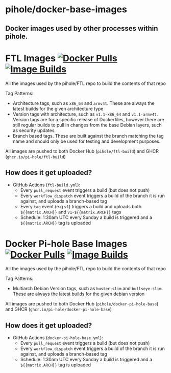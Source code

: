 # pihole/docker-base-images

Docker images used by other processes within pihole.
---
# FTL Images [![Docker Pulls](https://img.shields.io/docker/pulls/pihole/ftl-build)](https://hub.docker.com/r/pihole/ftl-build) [![Image Builds](https://github.com/pi-hole/docker-base-images/actions/workflows/ftl-build.yml/badge.svg)](https://github.com/pi-hole/docker-base-images/actions/workflows/ftl-build.yml)

All the images used by the pihole/FTL repo to build the contents of that repo

Tag Patterns:
 - Architecture tags, such as `x86_64` and `armv4t`. These are always the latest builds for the given architecture type
 - Version tags with architecture, such as `v1.1-x86_64` and `v1.1-armv4t`. Version tags are for a specific release of Dockerfiles, however there are still regular builds to pull in changes from the base Debian layers, such as security updates.
 - Branch based tags. These are built against the branch matching the tag name and should only be used for testing and development purposes.

All images are pushed to both Docker Hub (`pihole/ftl-build`) and GHCR (`ghcr.io/pi-hole/ftl-build`)

## How does it get uploaded?

- GitHub Actions (`ftl-build.yml`):
  - Every `pull_request` event triggers a build (but does not push)
  - Every `workflow_dispatch` event triggers a build of the branch it is run against, and uploads a branch-based tag
  - Every `tag` event (e.g `v1`) triggers a build and uploads both `${{matrix.ARCH}}` and `v1-${{matrix.ARCH}}` tags
  - Schedule: 1:30am UTC every Sunday a build is triggered and a `${{matrix.ARCH}}` tag is uploaded

# Docker Pi-hole Base Images [![Docker Pulls](https://img.shields.io/docker/pulls/pihole/docker-pi-hole-base)](https://hub.docker.com/r/pihole/docker-pi-hole-base) [![Image Builds](https://github.com/pi-hole/docker-base-images/actions/workflows/docker-pi-hole-base.yml/badge.svg)](https://github.com/pi-hole/docker-base-images/actions/workflows/docker-pi-hole-base.yml)

All the images used by the pihole/FTL repo to build the contents of that repo

Tag Patterns:
 - Multiarch Debian Version tags, such as `buster-slim` and `bullseye-slim`. These are always the latest builds for the given debian version

All images are pushed to both Docker Hub (`pihole/docker-pi-hole-base`) and GHCR (`ghcr.io/pi-hole/docker-pi-hole-base`)

## How does it get uploaded?

- GitHub Actions (`docker-pi-hole-base.yml`):
  - Every `pull_request` event triggers a build (but does not push)
  - Every `workflow_dispatch` event triggers a build of the branch it is run against, and uploads a branch-based tag
  - Schedule: 1:30am UTC every Sunday a build is triggered and a `${{matrix.ARCH}}` tag is uploaded
